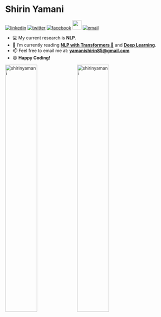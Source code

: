 <h1> Shirin Yamani </h1>

<a href="https://www.linkedin.com/in/shirinyamani/"><img src="https://img.icons8.com/color/37/000000/linkedin.png" alt="linkedin"/></a>
<a href="https://twitter.com/Shirinyamani"><img src="https://img.icons8.com/color/37/000000/twitter.png" alt="twitter"/></a>
<a href="https://www.facebook.com/shirin.yamani.9/"><img src="https://img.icons8.com/color/37/000000/facebook.png" alt="facebook"/></a>
<a href="https://instagram.com/shirin____mn"><img height="29" src="https://github.com/WaylonWalker/WaylonWalker/blob/main/icon/instagram.jpg?raw=true"></a>
<a href="mailto:yamanishirin85@gmail.com"><img src="https://img.icons8.com/color/37/000000/gmail.png" alt="email"/></a>

- 💻 My current research is **NLP**.
- 🌱 I’m currently reading [**NLP with Transformers 🤗**](https://transformersbook.com/) and [**Deep Learning**](https://www.deeplearningbook.org).
- 📫 Feel free to email me at: **yamanishirin85@gmail.com**
- 😄 **Happy Coding!**

<div>
  <img width="45%" align="left" src="https://github-readme-stats.vercel.app/api/top-langs?username=shirinyamani&show_icons=true&locale=en&layout=compact" alt="shirinyamani" />
  <img width="45%"  src="https://github-readme-streak-stats.herokuapp.com/?user=shirinyamani&" alt="shirinyamani" />
</div>
